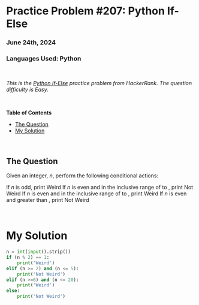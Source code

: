 # **Practice Problem #207: Python If-Else**
### June 24th, 2024
### Languages Used: Python

<br>

*This is the [Python If-Else](https://www.hackerrank.com/challenges/py-if-else/problem?isFullScreen=true) practice problem from HackerRank. The question difficulty is Easy.*

<br>

**Table of Contents**

-   [The Question](#the-question)
-   [My Solution](#my-solution)
  
<br>

## The Question

Given an integer, *n*, perform the following conditional actions:

If *n* is odd, print Weird
If *n* is even and in the inclusive range of  to , print Not Weird
If *n* is even and in the inclusive range of  to , print Weird
If *n* is even and greater than , print Not Weird

<br>

# My Solution

``` Python
n = int(input().strip())
if (n % 2) == 1:
    print('Weird')
elif (n >= 2) and (n <= 5):
    print('Not Weird')
elif (n >=6) and (n <= 20):
    print('Weird')
else:
    print('Not Weird')
```
